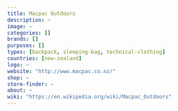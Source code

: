 ```yaml
---
title: Macpac Outdoors
description: ~
image: ~
categories: []
brands: []
purposes: []
types: [backpack, sleeping-bag, technical-clothing]
countries: [new-zealand]
logo: ~
website: "http://www.macpac.co.nz/"
shop: ~
store-finder: ~
about: ~
wiki: "https://en.wikipedia.org/wiki/Macpac_Outdoors"
---
```

